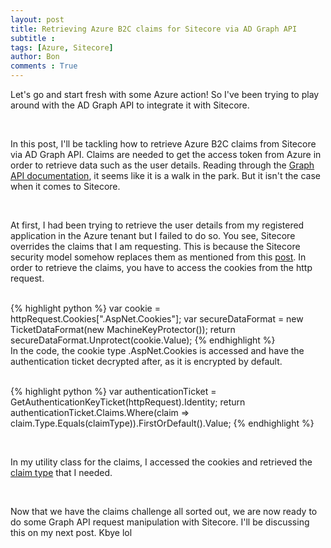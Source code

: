 ```yaml
---
layout: post
title: Retrieving Azure B2C claims for Sitecore via AD Graph API
subtitle :
tags: [Azure, Sitecore]
author: Bon
comments : True
---
```


Let's go and start fresh with some Azure action! So I've been trying to play around with the AD Graph API to integrate it with Sitecore.

<br>

In this post, I'll be tackling how to retrieve Azure B2C claims from Sitecore via AD Graph API. Claims are needed to get the access token from Azure in order to retrieve data such as the user details. Reading through the [Graph API documentation](https://docs.microsoft.com/en-us/azure/active-directory-b2c/active-directory-b2c-reference-tokens#claims-in-id-and-access-tokens), it seems like it is a walk in the park. But it isn't the case when it comes to Sitecore. 

<br>

At first, I had been trying to retrieve the user details from my registered application in the Azure tenant but I failed to do so. You see, Sitecore overrides the claims that I am requesting. This is because the Sitecore security model somehow replaces them as mentioned from this [post](http://blog.baslijten.com/how-to-add-federated-authentication-with-sitecore-and-owin/). In order to retrieve the claims, you have to access the cookies from the http request.

<br>
{% highlight python %}
var cookie = httpRequest.Cookies[".AspNet.Cookies"];
var secureDataFormat = new TicketDataFormat(new MachineKeyProtector());
return secureDataFormat.Unprotect(cookie.Value);
{% endhighlight %}

<br>
In the code, the cookie type .AspNet.Cookies is accessed and have the authentication ticket decrypted after, as it is encrypted by default.
<br>

<br>

{% highlight python %}
var authenticationTicket = GetAuthenticationKeyTicket(httpRequest).Identity;
return authenticationTicket.Claims.Where(claim => claim.Type.Equals(claimType)).FirstOrDefault().Value;
{% endhighlight %}

<br>

In my utility class for the claims, I accessed the cookies and retrieved the [claim type](https://docs.microsoft.com/bs-latn-ba/azure/architecture/multitenant-identity/claims) that I needed.

<br>

Now that we have the claims challenge all sorted out, we are now ready to do some Graph API request manipulation with Sitecore. I'll be discussing this on my next post. Kbye lol

